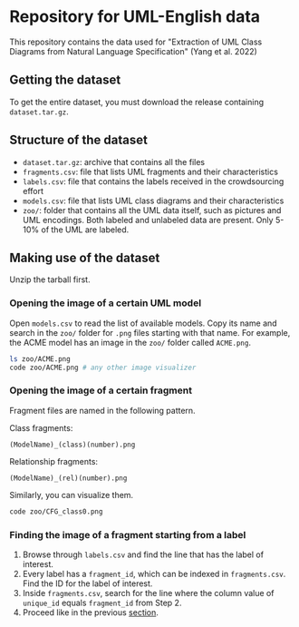 # Repository for UML-English data
This repository contains the data used for "Extraction of UML Class Diagrams from Natural Language Specification" (Yang et al. 2022)

## Getting the dataset
To get the entire dataset, you must download the release containing `dataset.tar.gz`.

## Structure of the dataset

* `dataset.tar.gz`: archive that contains all the files
* `fragments.csv`: file that lists UML fragments and their characteristics
* `labels.csv`: file that contains the labels received in the crowdsourcing effort
* `models.csv`: file that lists UML class diagrams and their characteristics
* `zoo/`: folder that contains all the UML data itself, such as pictures and UML encodings. Both labeled and unlabeled data are present. Only 5-10% of the UML are labeled.

## Making use of the dataset
Unzip the tarball first.

### Opening the image of a certain UML model
Open `models.csv` to read the list of available models. Copy its name and search in the `zoo/` folder for `.png` files starting with that name. For example, the ACME model has an image in the `zoo/` folder called `ACME.png`.

```bash
ls zoo/ACME.png
code zoo/ACME.png # any other image visualizer
```

### Opening the image of a certain fragment
Fragment files are named in the following pattern.

Class fragments:
```
(ModelName)_(class)(number).png
```

Relationship fragments:
```
(ModelName)_(rel)(number).png
```

Similarly, you can visualize them.
```bash
code zoo/CFG_class0.png
```

### Finding the image of a fragment starting from a label
1. Browse through `labels.csv` and find the line that has the label of interest.
2. Every label has a `fragment_id`, which can be indexed in `fragments.csv`. Find the ID for the label of interest.
3. Inside `fragments.csv`, search for the line where the column value of `unique_id` equals `fragment_id` from Step 2.
4. Proceed like in the previous [section](#opening-the-image-of-a-certain-fragment).
